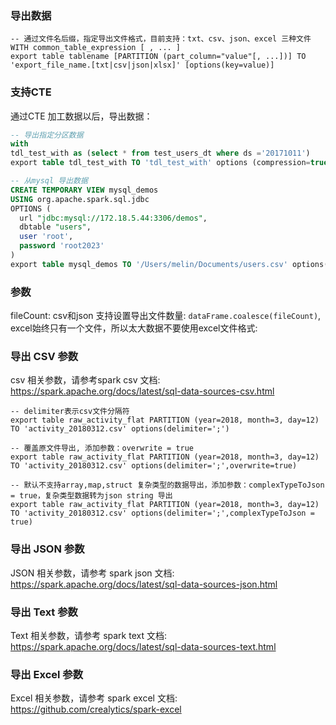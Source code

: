 ### 导出数据

```
-- 通过文件名后缀，指定导出文件格式，目前支持：txt、csv、json、excel 三种文件
WITH common_table_expression [ , ... ]
export table tablename [PARTITION (part_column="value"[, ...])] TO 'export_file_name.[txt|csv|json|xlsx]' [options(key=value)]
```

### 支持CTE
通过CTE 加工数据以后，导出数据：
```sql
-- 导出指定分区数据
with
tdl_test_with as (select * from test_users_dt where ds ='20171011')
export table tdl_test_with TO 'tdl_test_with' options (compression=true)

-- 从mysql 导出数据
CREATE TEMPORARY VIEW mysql_demos
USING org.apache.spark.sql.jdbc
OPTIONS (
  url "jdbc:mysql://172.18.5.44:3306/demos",
  dbtable "users",
  user 'root',
  password 'root2023'
)
export table mysql_demos TO '/Users/melin/Documents/users.csv' options(delimiter=';')
```

### 参数
fileCount: csv和json 支持设置导出文件数量: `dataFrame.coalesce(fileCount)`, excel始终只有一个文件，所以太大数据不要使用excel文件格式: 

### 导出 CSV 参数

csv 相关参数，请参考spark csv 文档: https://spark.apache.org/docs/latest/sql-data-sources-csv.html

```
-- delimiter表示csv文件分隔符
export table raw_activity_flat PARTITION (year=2018, month=3, day=12) TO 'activity_20180312.csv' options(delimiter=';')
```

```
-- 覆盖原文件导出, 添加参数：overwrite = true
export table raw_activity_flat PARTITION (year=2018, month=3, day=12) TO 'activity_20180312.csv' options(delimiter=';',overwrite=true)
```

```
-- 默认不支持array,map,struct 复杂类型的数据导出，添加参数：complexTypeToJson = true，复杂类型数据转为json string 导出
export table raw_activity_flat PARTITION (year=2018, month=3, day=12) TO 'activity_20180312.csv' options(delimiter=';',complexTypeToJson = true)
```

### 导出 JSON 参数

JSON 相关参数，请参考 spark json 文档: https://spark.apache.org/docs/latest/sql-data-sources-json.html

### 导出 Text 参数

Text 相关参数，请参考 spark text 文档: https://spark.apache.org/docs/latest/sql-data-sources-text.html

### 导出 Excel 参数

Excel 相关参数，请参考 spark excel 文档: https://github.com/crealytics/spark-excel

